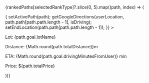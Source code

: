 {rankedPaths[selectedRankType]?.slice(0, 5).map((path, index) => (
  <div
    key={index}
    className="ranked-spot-item"
    onClick={() => {
      setActivePath(path);
      getGoogleDirections(userLocation, path.path[path.path.length - 1], isDriving);
      setEndLocation(path.path[path.path.length - 1]);
    }}
  >
    <p>Lot: {path.goal.lotName}</p>
    <p>Distance: {Math.round(path.totalDistance)}m</p>
    <p>ETA: {Math.round(path.goal.drivingMinutesFromUser)} min</p>
    <p>Price: ${path.totalPrice}</p>
  </div>
))}
